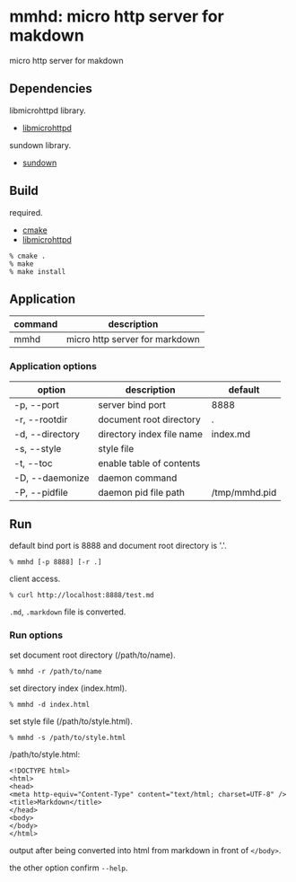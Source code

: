 # mmhd: micro http server for makdown

micro http server for makdown

## Dependencies

libmicrohttpd library.

* [libmicrohttpd](http://www.gnu.org/software/libmicrohttpd)

sundown library.

* [sundown](https://github.com/kjdev/sundown)

## Build

required.

* [cmake](http://www.cmake.org)
* [libmicrohttpd](http://www.gnu.org/software/libmicrohttpd)

```
% cmake .
% make
% make install
```

## Application

 command | description
 ------- | -----------
 mmhd    | micro http server for markdown

### Application options

 option          | description               | default
 ------          | -----------               | -------
 -p, --port      | server bind port          | 8888
 -r, --rootdir   | document root directory   | .
 -d, --directory | directory index file name | index.md
 -s, --style     | style file                |
 -t, --toc       | enable table of contents  |
 -D, --daemonize | daemon command            |
 -P, --pidfile   | daemon pid file path      | /tmp/mmhd.pid

## Run

default bind port is 8888 and document root directory is '.'.

```
% mmhd [-p 8888] [-r .]
```

client access.

```
% curl http://localhost:8888/test.md
```

`.md`, `.markdown` file is converted.

### Run options

set document root directory (/path/to/name).

```
% mmhd -r /path/to/name
```

set directory index (index.html).

```
% mmhd -d index.html
```

set style file (/path/to/style.html).

```
% mmhd -s /path/to/style.html
```

/path/to/style.html:

```
<!DOCTYPE html>
<html>
<head>
<meta http-equiv="Content-Type" content="text/html; charset=UTF-8" />
<title>Markdown</title>
</head>
<body>
</body>
</html>
```

output after being converted into html from markdown in front of `</body>`.

the other option confirm `--help`.
